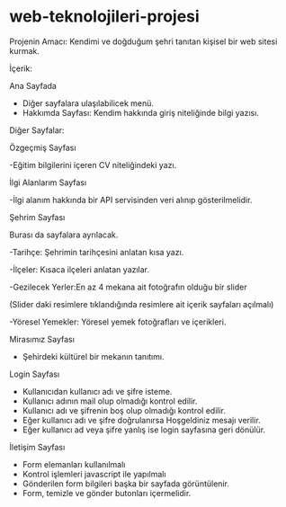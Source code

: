 # web-teknolojileri-projesi
Projenin Amacı:
Kendimi ve doğduğum şehri tanıtan kişisel bir web sitesi kurmak.

İçerik:

Ana Sayfada
- Diğer sayfalara ulaşılabilicek menü.
- Hakkımda Sayfası: Kendim hakkında giriş niteliğinde bilgi yazısı.
 
Diğer Sayfalar:

Özgeçmiş Sayfası

-Eğitim bilgilerini içeren CV niteliğindeki yazı.

İlgi Alanlarım Sayfası

-İlgi alanım hakkında bir API servisinden veri alınıp gösterilmelidir.

Şehrim Sayfası

Burası da sayfalara ayrılacak.

-Tarihçe: Şehrimin tarihçesini anlatan kısa yazı.

-İlçeler: Kısaca ilçeleri anlatan yazılar.

-Gezilecek Yerler:En az 4 mekana ait fotoğrafın olduğu bir slider

(Slider daki resimlere tıklandığında resimlere ait içerik sayfaları açılmalı)

-Yöresel Yemekler: Yöresel yemek fotoğrafları ve içerikleri.

Mirasımız Sayfası

- Şehirdeki kültürel bir mekanın tanıtımı.

Login Sayfası
- Kullanıcıdan kullanıcı adı ve şifre isteme.
- Kullanıcı adının mail olup olmadığı kontrol edilir.
- Kullanıcı adı ve şifrenin boş olup olmadığı kontrol edilir.
- Eğer kullanıcı adı ve şifre doğrulanırsa Hoşgeldiniz mesajı verilir.
- Eğer kullanıcı ad veya şifre yanlış ise login sayfasına geri dönülür.

İletişim Sayfası
- Form elemanları kullanılmalı
- Kontrol işlemleri javascript ile yapılmalı
- Gönderilen form bilgileri başka bir sayfada görüntülenir.
- Form, temizle ve gönder butonları içermelidir.
